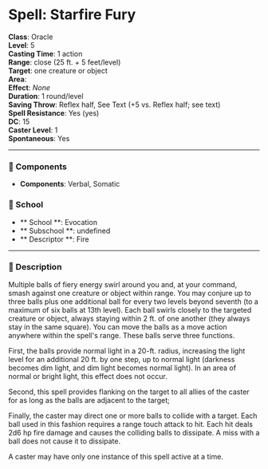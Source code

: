 
# Spell: Starfire Fury
**Class**: Oracle  
**Level**: 5  
**Casting Time**: 1 action  
**Range**: close (25 ft. + 5 feet/level)  
**Target**: one creature or object  
**Area**:   
**Effect**: _None_  
**Duration**: 1 round/level  
**Saving Throw**: Reflex half, See Text (+5 vs. Reflex half; see text)  
**Spell Resistance**: Yes (yes)  
**DC**: 15  
**Caster Level**: 1  
**Spontaneous**: Yes

---

### 🔮 Components
- **Components**: Verbal, Somatic

### 🏫 School
- ** School **: Evocation
- ** Subschool **: undefined
- ** Descriptor **: Fire
---

### 📜 Description
Multiple balls of fiery energy swirl around you and, at your command, smash against one creature or object within range. You may conjure up to three balls plus one additional ball for every two levels beyond seventh (to a maximum of six balls at 13th level). Each ball swirls closely to the targeted creature or object, always staying within 2 ft. of one another (they always stay in the same square). You can move the balls as a move action anywhere within the spell's range. These balls serve three functions.

First, the balls provide normal light in a 20-ft. radius, increasing the light level for an additional 20 ft. by one step, up to normal light (darkness becomes dim light, and dim light becomes normal light). In an area of normal or bright light, this effect does not occur.

Second, this spell provides flanking on the target to all allies of the caster for as long as the balls are adjacent to the target;

Finally, the caster may direct one or more balls to collide with a target. Each ball used in this fashion requires a range touch attack to hit. Each hit deals 2d6 hp fire damage and causes the colliding balls to dissipate. A miss with a ball does not cause it to dissipate.

A caster may have only one instance of this spell active at a time.
